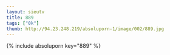 ```yaml
--- 
layout: sieutv
title: 889
tags: ["0k"]
thumb: http://94.23.248.219/absoluporn-1/image/002/889.jpg
---
```

{% include absoluporn key="889" %} 
